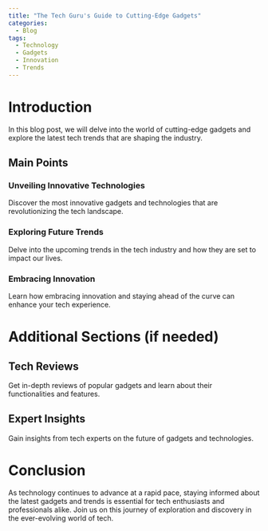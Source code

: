 ```yaml
---
title: "The Tech Guru's Guide to Cutting-Edge Gadgets"
categories:
  - Blog
tags:
  - Technology
  - Gadgets
  - Innovation
  - Trends
---
```


# Introduction
In this blog post, we will delve into the world of cutting-edge gadgets and explore the latest tech trends that are shaping the industry.

## Main Points
### Unveiling Innovative Technologies
Discover the most innovative gadgets and technologies that are revolutionizing the tech landscape.

### Exploring Future Trends
Delve into the upcoming trends in the tech industry and how they are set to impact our lives.

### Embracing Innovation
Learn how embracing innovation and staying ahead of the curve can enhance your tech experience.

# Additional Sections (if needed)
## Tech Reviews
Get in-depth reviews of popular gadgets and learn about their functionalities and features.

## Expert Insights
Gain insights from tech experts on the future of gadgets and technologies.

# Conclusion
As technology continues to advance at a rapid pace, staying informed about the latest gadgets and trends is essential for tech enthusiasts and professionals alike. Join us on this journey of exploration and discovery in the ever-evolving world of tech.